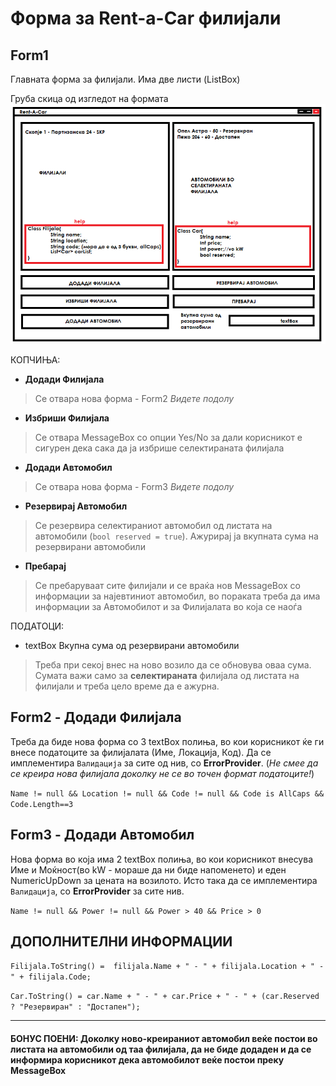 # Форма за Rent-a-Car филијали
## Form1
Главната форма за филијали.
Има две листи (ListBox)


Груба скица од изгледот на формата
![Slika](https://raw.githubusercontent.com/Konstantin-Bogdanoski/VP/master/Exams/PartialExamApril2019/PartialExam2019.png)

КОПЧИЊА:
* **Додади Филијала**

> Се отвара нова форма - Form2 *Видете подолу*
* **Избриши Филијала**

> Се отвара MessageBox со опции Yes/No за дали корисникот е сигурен дека сака да ја избрише селектираната филијала
* **Додади Автомобил**

> Се отвара нова форма - Form3 *Видете подолу*
* **Резервирај Автомобил**

> Се резервира селектираниот автомобил од листата на автомобили (`bool reserved = true`). Ажурирај ја вкупната сума на резервирани автомобили
* **Пребарај**
> Се пребаруваат сите филијали и се враќа нов MessageBox со информации за најевтиниот автомобил,
во пораката треба да има информации за Автомобилот и за Филијалата во која се наоѓа

ПОДАТОЦИ:
* textBox Вкупна сума од резервирани автомобили
> Треба при секој внес на ново возило да се обновува оваа сума. Сумата важи само за **селектираната** филијала од листата на филијали и треба цело време да е ажурна.

## Form2 - Додади Филијала
Треба да биде нова форма со 3 textBox полиња, во кои корисникот ќе ги внесе податоците за филијалата (Име, Локација, Код).
Да се имплементира `Валидација` за сите од нив, со **ErrorProvider**. (_Не смее да се креира нова филијала доколку не се во точен формат податоците!_)

`Name != null && Location != null && Code != null && Code is AllCaps && Code.Length==3`


## Form3 - Додади Автомобил
Нова форма во која има 2 textBox полиња, во кои корисникот внесува Име и Моќност(во kW - мораше да ни биде напоменето) и еден NumericUpDown
за цената на возилото. Исто така да се имплементира `Валидација`, со **ErrorProvider** за сите нив.

`Name != null && Power != null && Power > 40 && Price > 0 `


## ДОПОЛНИТЕЛНИ ИНФОРМАЦИИ
`Filijala.ToString() =  filijala.Name + " - " + filijala.Location + " - " + filijala.Code;`

`Car.ToString() = car.Name + " - " + car.Price + " - " + (car.Reserved ? "Резервиран" : "Достапен");`

***

#### БОНУС ПОЕНИ: Доколку ново-креираниот автомобил веќе постои во листата на автомобили од таа филијала, да не биде додаден и да се информира корисникот дека автомобилот веќе постои преку MessageBox

